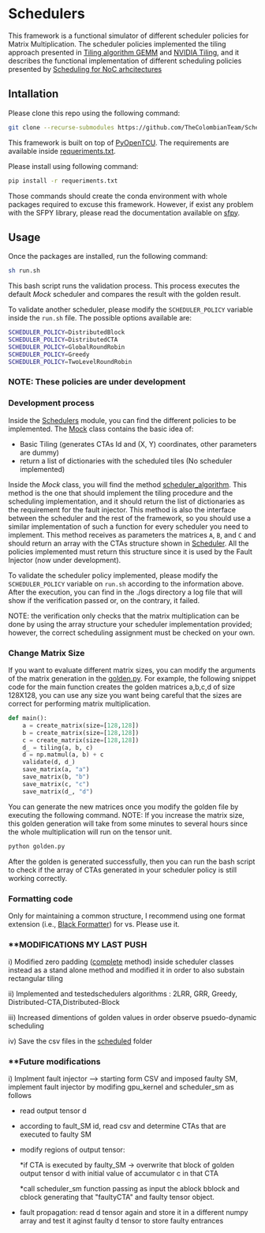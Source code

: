 # Schedulers

This framework is a functional simulator of different scheduler policies for Matrix Multiplication. The scheduler policies implemented the tiling approach presented in [Tiling algorithm GEMM](http://arxiv.org/abs/1808.07984) and [NVIDIA Tiling](https://docs.nvidia.com/deeplearning/performance/dl-performance-matrix-multiplication/index.html), and it describes the functional implementation of different scheduling policies presented by [Scheduling for NoC arhcitectures](https://ieeexplore.ieee.org/abstract/document/8625517)

## Intallation

Please clone this repo using the following command:

```bash
git clone --recurse-submodules https://github.com/TheColombianTeam/Schedulers.git
```

This framework is built on top of [PyOpenTCU](https://github.com/TheColombianTeam/PyOpenTCU.git). The requirements are available inside [requeriments.txt](./requeriments.txt).

Please install using following command:

```bash
pip install -r requeriments.txt
```

Those commands should create the conda environment with whole packages required to excuse this framework. However, if exist any problem with the SFPY library, please read the documentation available on [sfpy](https://github.com/billzorn/sfpy.git).

## Usage

Once the packages are installed, run the following command:

```bash
sh run.sh
```

This bash script runs the validation process. This process executes the default *Mock* scheduler and compares the result with the golden result.

To validate another scheduler, please modify the `SCHEDULER_POLICY` variable inside the `run.sh` file. The possible options available are:

```bash
SCHEDULER_POLICY=DistributedBlock
SCHEDULER_POLICY=DistributedCTA
SCHEDULER_POLICY=GlobalRoundRobin
SCHEDULER_POLICY=Greedy
SCHEDULER_POLICY=TwoLevelRoundRobin
```

### **NOTE: These policies are under development**

### Development process

Inside the [Schedulers](/Schedulers/) module, you can find the different policies to be implemented. The [Mock](/Schedulers/mock.py) class contains the basic idea of: 
- Basic Tiling (generates CTAs Id and (X, Y) coordinates, other parameters are dummy)
- return a list of dictionaries with the scheduled tiles (No scheduler implemented) 

Inside the *Mock* class, you will find the method [scheduler_algorithm](/Schedulers/mock.py?plain=1#L19). This method is the one that should implement the tiling procedure and the scheduling implementation, and it should return the list of dictionaries as the requirement for the fault injector. This method is also the interface between the scheduler and the rest of the framework, so you should use a similar implementation of such a function for every scheduler you need to implement. This method receives as parameters the matrices `A`, `B`, and `C` and should return an array with the CTAs structure shown in [Scheduler](/Schedulers/models/Scheduler.py?plain=1#L20). All the policies implemented must return this structure since it is used by the Fault Injector (now under development).

To validate the scheduler policy implemented, please modify the `SCHEDULER_POLICY` variable on `run.sh` according to the information above. After the execution, you can find in the ./logs directory a log file that will show if the verification passed or, on the contrary, it failed. 

NOTE: the verification only checks that the matrix multiplication can be done by using the array structure your scheduler implementation provided; however, the correct scheduling assignment must be checked on your own. 

### Change Matrix Size
If you want to evaluate different matrix sizes, you can modify the arguments of the matrix generation in the [golden.py](https://github.com/TheColombianTeam/Schedulers/blob/c50d9a0069a373c0de62c5f91d4092b75af9afcb/golden.py#L43C12-L43C12). For example, the following snippet code for the main function creates the golden matrices a,b,c,d of size 128X128, you can use any size you want being careful that the sizes are correct for performing matrix multiplication.

```python
def main():
    a = create_matrix(size=[128,128])
    b = create_matrix(size=[128,128])
    c = create_matrix(size=[128,128])
    d_ = tiling(a, b, c)
    d = np.matmul(a, b) + c
    validate(d, d_)
    save_matrix(a, "a")
    save_matrix(b, "b")
    save_matrix(c, "c")
    save_matrix(d_, "d")
```
You can generate the new matrices once you modify the golden file by executing the following command. NOTE: If you increase the matrix size, this golden generation will take from some minutes to several hours since the whole multiplication will run on the tensor unit. 

```bash
python golden.py
```
After the golden is generated successfully, then you can run the bash script to check if the array of CTAs generated in your scheduler policy is still working correctly. 

### Formatting code

Only for maintaining a common structure, I recommend using one format extension (i.e., [Black Formatter](https://marketplace.visualstudio.com/items?itemName=ms-python.black-formatter)) for vs. Please use it.

### **MODIFICATIONS MY LAST PUSH

i) Modified zero padding ([complete](/Schedulers/utils.py?plain=1#L5) method) inside scheduler classes instead as a stand alone method and modified it in order to also substain rectangular tiling 

ii) Implemented and testedschedulers algorithms : 2LRR, GRR, Greedy, Distributed-CTA,Distributed-Block

iii) Increased dimentions of golden values in order observe psuedo-dynamic scheduling

iv) Save the csv files in the [scheduled](/Schedulers/scheduled/) folder
 
### **Future modifications

i) Implment fault injector --> starting form CSV and imposed faulty SM, implement fault injector by modifing gpu_kernel and scheduler_sm as follows

- read output tensor d
- according to fault_SM id, read csv and determine CTAs that are executed to faulty SM
- modify regions of output tensor: 

    *if CTA  is executed by faulty_SM -> overwrite that block of golden output tensor d with initial value of accumulator c in that CTA
    
    *call scheduler_sm function passing as input the ablock bblock and cblock generating that "faultyCTA" and faulty tensor object.

- fault propagation: read d tensor again and store it in a different numpy array and test it aginst faulty d tensor to store faulty entrances

